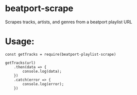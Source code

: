 # beatport-scrape
 Scrapes tracks, artists, and genres from a beatport playlist URL

# Usage:
```
const getTracks = require(beatport-playlist-scrape)

getTracks(url)
    .then(data => {
        console.log(data);
    })
    .catch(error => {
        console.log(error);
    })
```
